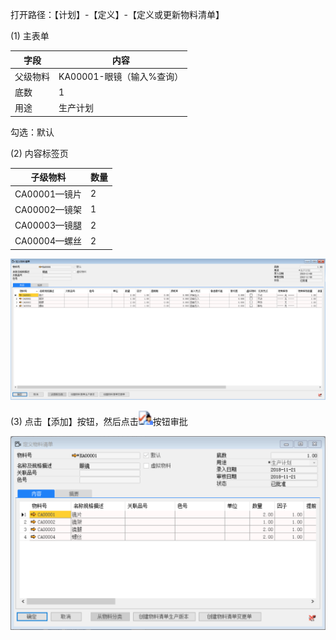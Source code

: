 打开路径：【计划】-【定义】-【定义或更新物料清单】

(1) 主表单

| **字段** | **内容**                  |
| -------- | ------------------------- |
| 父级物料 | KA00001-眼镜（输入%查询） |
| 底数     | 1                         |
| 用途     | 生产计划                  |

勾选：默认

(2) 内容标签页

| **子级物料** | **数量** |
| ------------ | -------- |
| CA00001—镜片 | 2        |
| CA00002—镜架 | 1        |
| CA00003—镜腿 | 2        |
| CA00004—螺丝 | 2        |

![img](BAP_QuickStart_Images/40.1.png) 

(3) 点击【添加】按钮，然后点击![img](BAP_QuickStart_Images/40.2.png)按钮审批

![img](BAP_QuickStart_Images/40.3.png)